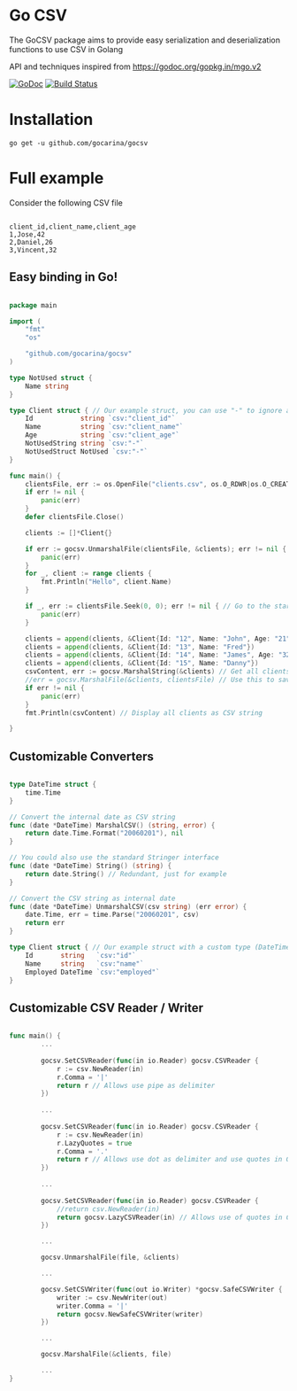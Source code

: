 Go CSV
=====

The GoCSV package aims to provide easy serialization and deserialization functions to use CSV in Golang

API and techniques inspired from https://godoc.org/gopkg.in/mgo.v2

[![GoDoc](https://godoc.org/github.com/gocarina/gocsv?status.png)](https://godoc.org/github.com/gocarina/gocsv)
[![Build Status](https://travis-ci.org/gocarina/gocsv.svg?branch=master)](https://travis-ci.org/gocarina/gocsv)

Installation
=====

```go get -u github.com/gocarina/gocsv```

Full example
=====

Consider the following CSV file

```csv

client_id,client_name,client_age
1,Jose,42
2,Daniel,26
3,Vincent,32

```

Easy binding in Go!
---

```go

package main

import (
	"fmt"
	"os"

	"github.com/gocarina/gocsv"
)

type NotUsed struct {
	Name string
}

type Client struct { // Our example struct, you can use "-" to ignore a field
	Id            string `csv:"client_id"`
	Name          string `csv:"client_name"`
	Age           string `csv:"client_age"`
	NotUsedString string `csv:"-"`
	NotUsedStruct NotUsed `csv:"-"` 
}

func main() {
	clientsFile, err := os.OpenFile("clients.csv", os.O_RDWR|os.O_CREATE, os.ModePerm)
	if err != nil {
		panic(err)
	}
	defer clientsFile.Close()

	clients := []*Client{}

	if err := gocsv.UnmarshalFile(clientsFile, &clients); err != nil { // Load clients from file
		panic(err)
	}
	for _, client := range clients {
		fmt.Println("Hello", client.Name)
	}

	if _, err := clientsFile.Seek(0, 0); err != nil { // Go to the start of the file
		panic(err)
	}

	clients = append(clients, &Client{Id: "12", Name: "John", Age: "21"}) // Add clients
	clients = append(clients, &Client{Id: "13", Name: "Fred"})
	clients = append(clients, &Client{Id: "14", Name: "James", Age: "32"})
	clients = append(clients, &Client{Id: "15", Name: "Danny"})
	csvContent, err := gocsv.MarshalString(&clients) // Get all clients as CSV string
	//err = gocsv.MarshalFile(&clients, clientsFile) // Use this to save the CSV back to the file
	if err != nil {
		panic(err)
	}
	fmt.Println(csvContent) // Display all clients as CSV string

}

```

Customizable Converters
---

```go

type DateTime struct {
	time.Time
}

// Convert the internal date as CSV string
func (date *DateTime) MarshalCSV() (string, error) {
	return date.Time.Format("20060201"), nil
}

// You could also use the standard Stringer interface 
func (date *DateTime) String() (string) {
	return date.String() // Redundant, just for example
}

// Convert the CSV string as internal date
func (date *DateTime) UnmarshalCSV(csv string) (err error) {
	date.Time, err = time.Parse("20060201", csv)
	return err
}

type Client struct { // Our example struct with a custom type (DateTime)
	Id       string   `csv:"id"`
	Name     string   `csv:"name"`
	Employed DateTime `csv:"employed"`
}

```

Customizable CSV Reader / Writer
---

```go

func main() {
        ...
	
        gocsv.SetCSVReader(func(in io.Reader) gocsv.CSVReader {
            r := csv.NewReader(in)
            r.Comma = '|'
            return r // Allows use pipe as delimiter
        })	
	
        ...
	
        gocsv.SetCSVReader(func(in io.Reader) gocsv.CSVReader {
            r := csv.NewReader(in)
            r.LazyQuotes = true
            r.Comma = '.'
            return r // Allows use dot as delimiter and use quotes in CSV
        })
	
        ...
	
        gocsv.SetCSVReader(func(in io.Reader) gocsv.CSVReader {
            //return csv.NewReader(in)
            return gocsv.LazyCSVReader(in) // Allows use of quotes in CSV
        })

        ...

        gocsv.UnmarshalFile(file, &clients)

        ...

        gocsv.SetCSVWriter(func(out io.Writer) *gocsv.SafeCSVWriter {
            writer := csv.NewWriter(out)
            writer.Comma = '|'
            return gocsv.NewSafeCSVWriter(writer)
        })

        ...

        gocsv.MarshalFile(&clients, file)

        ...
}

```
